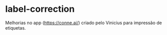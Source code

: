 # label-correction
Melhorias no app (https://conne.ai/) criado pelo Vinicius para impressão de etiquetas.
